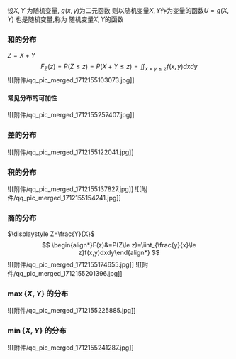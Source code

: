 

设$X,Y$ 为随机变量, $g(x,y)$为二元函数
则以随机变量$X,Y$作为变量的函数$U=g(X,Y)$ 也是随机变量,称为 随机变量$X,Y$的函数


### 和的分布
$Z=X+Y$
$$
F_Z(z)=P(Z\le z)=P(X+Y\le z)=\iint_{x+y\le z}f(x,y)dxdy
$$
![[附件/qq_pic_merged_1712155103073.jpg]]
#### 常见分布的可加性
![[附件/qq_pic_merged_1712155257407.jpg]]
### 差的分布
![[附件/qq_pic_merged_1712155122041.jpg]]
### 积的分布
![[附件/qq_pic_merged_1712155137827.jpg]]
![[附件/qq_pic_merged_1712155154241.jpg]]
### 商的分布
$\displaystyle Z=\frac{Y}{X}$
$$
\begin{align*}F(z)&=P(Z\le z)=\iint_{\frac{y}{x}\le z}f(x,y)dxdy\end{align*}
$$
![[附件/qq_pic_merged_1712155174655.jpg]]
![[附件/qq_pic_merged_1712155201396.jpg]]
### $\max \{X,Y\}$ 的分布
![[附件/qq_pic_merged_1712155225885.jpg]]
### $\min \{X,Y\}$ 的分布
![[附件/qq_pic_merged_1712155241287.jpg]]

